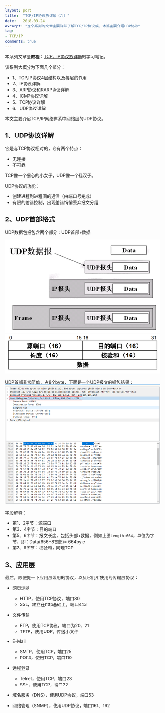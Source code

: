 ```yaml
---
layout: post
title:  "TCP/IP协议族详解（六）"
date:   2018-03-24
excerpt: "这个系列的文章主要详细了解TCP/IP协议族，本篇主要介绍UDP协议"
tag:
- TCP/IP
comments: true
---
```



本系列文章是**教程：**[TCP、IP协议族详解](http://study.163.com/course/courseMain.htm?courseId=1003343002)的学习笔记。

该系列大概分为下面几个部分：

- 1、TCP/IP协议4层结构以及每层的作用
- 2、IP协议详解
- 3、ARP协议和RARP协议详解
- 4、ICMP协议详解
- 5、TCP协议详解
- 6、UDP协议详解

本文主要介绍TCP/IP网络体系中网络层的UDP协议。


## 1、UDP协议详解

它是与TCP协议相对的，它有两个特点：

- 无连接
- 不可靠

TCP像一个细心的小女子，UDP像一个糙汉子。

UDP协议的功能：
- 创建进程到进程间的通信（由端口号完成）
- 有限的差错控制，出现差错悄悄丢弃报文分组


## 2、UDP首部格式

UDP数据包报包含两个部分：UDP首部+数据

![UDP数据报](/images/posts/tcp-ip/udp-datagram.png)
![UDP首部格式](/images/posts/tcp-ip/udp-head.png)

UDP首部非常简单，占8个byte，下面是一个UDP报文的抓包结果：
![UDP首部抓吧](/images/posts/tcp-ip/udp-wireshark-1.png)

字段解释：

- 第1、2字节：源端口
- 第3、4字节：目的端口
- 第5、6字节：报文长度，包括头部+数据，例如上图`Length:664`，单位为字节，即：Data(656+8首部)= 664byte
- 第7、8字节：校验和，同理TCP

## 3、应用层

最后，顺便提一下应用层常用的协议，以及它们所使用的传输层协议：

- 网页浏览
 	- HTTP，使用TCP协议，端口80
 	- SSL，建立在http基础上，端口443
 
- 文件传输

	- FTP，使用TCP协议，端口为20、21
	- TFTP，使用UDP，传送小文件

- E-Mail

	- SMTP，使用TCP，端口25
	- POP3，使用TCP，端口110

- 远程登录

	- Telnet，使用TCP，端口23
	- SSH，使用TCP，端口22

- 域名服务（DNS），使用UDP协议，端口53

- 网络管理（SNMP），使用UDP协议，端口161、162